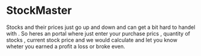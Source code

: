 # StockMaster

Stocks and their prices just go up and down and can get a bit hard to handel with . So heres an portal where just enter your purchase prics , quantity of stocks , current stock price and we would calculate and let you know wheter you earned a profit a loss or broke even.

